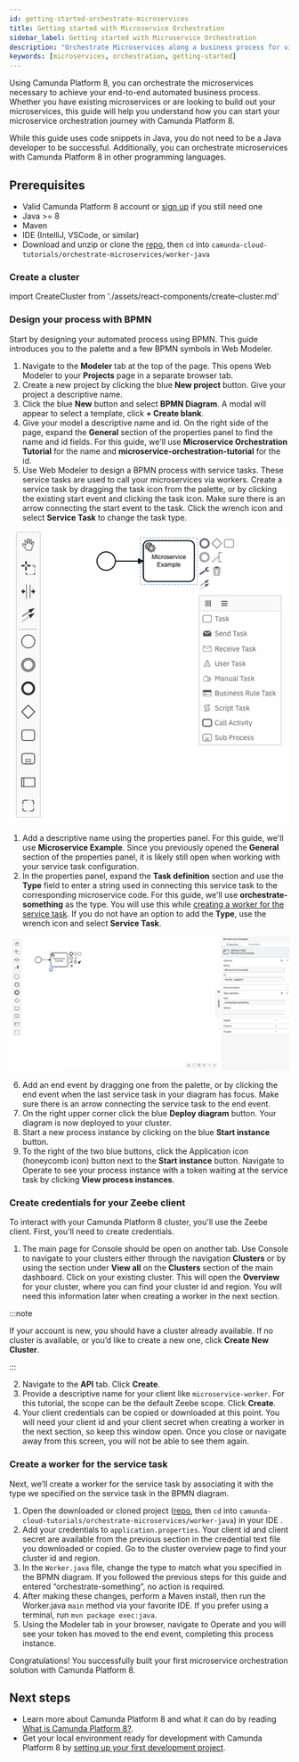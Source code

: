 ```yaml
---
id: getting-started-orchestrate-microservices
title: Getting started with Microservice Orchestration
sidebar_label: Getting started with Microservice Orchestration
description: "Orchestrate Microservices along a business process for visibility and resilience."
keywords: [microservices, orchestration, getting-started]
---
```


Using Camunda Platform 8, you can orchestrate the microservices necessary to achieve your end-to-end automated business process. Whether you have existing microservices or are looking to build out your microservices, this guide will help you understand how you can start your microservice orchestration journey with Camunda Platform 8.

While this guide uses code snippets in Java, you do not need to be a Java developer to be successful. Additionally, you can orchestrate microservices with Camunda Platform 8 in other programming languages.

## Prerequisites

* Valid Camunda Platform 8 account or [sign up](https://camunda.io/signup) if you still need one
* Java >= 8
* Maven
* IDE (IntelliJ, VSCode, or similar)
* Download and unzip or clone the [repo](https://github.com/camunda-cloud/camunda-cloud-tutorials), then `cd` into `camunda-cloud-tutorials/orchestrate-microservices/worker-java`

### Create a cluster

import CreateCluster from './assets/react-components/create-cluster.md'

<CreateCluster/>

### Design your process with BPMN

Start by designing your automated process using BPMN. This guide introduces you to the palette and a few BPMN symbols in Web Modeler.

1. Navigate to the **Modeler** tab at the top of the page. This opens Web Modeler to your **Projects** page in a separate browser tab.
2. Create a new project by clicking the blue **New project** button. Give your project a descriptive name.
3. Click the blue **New** button and select **BPMN Diagram**. A modal will appear to select a template, click **+ Create blank**.
4. Give your model a descriptive name and id. On the right side of the page, expand the **General** section of the properties panel to find the name and id fields. For this guide, we'll use **Microservice Orchestration Tutorial** for the name and **microservice-orchestration-tutorial** for the id.
5. Use Web Modeler to design a BPMN process with service tasks. These service tasks are used to call your microservices via workers. Create a service task by dragging the task icon from the palette, or by clicking the existing start event and clicking the task icon. Make sure there is an arrow connecting the start event to the task. Click the wrench icon and select **Service Task** to change the task type.

![Task with dropdown showing config, including service task](./img/microservice-orchestration-config-service-task.png)

1. Add a descriptive name using the properties panel. For this guide, we'll use **Microservice Example**. Since you previously opened the **General** section of the properties panel, it is likely still open when working with your service task configuration.
2. In the properties panel, expand the **Task definition** section and use the **Type** field to enter a string used in connecting this service task to the corresponding microservice code. For this guide, we'll use **orchestrate-something** as the type. You will use this while [creating a worker for the service task](#create-a-worker-for-the-service-task). If you do not have an option to add the **Type**, use the wrench icon and select **Service Task**.

![Service task with properties panel open](./img/microservice-orchestration-service-task.png)

6. Add an end event by dragging one from the palette, or by clicking the end event when the last service task in your diagram has focus. Make sure there is an arrow connecting the service task to the end event.
7. On the right upper corner click the blue **Deploy diagram** button. Your diagram is now deployed to your cluster.
8. Start a new process instance by clicking on the blue **Start instance** button.
9. To the right of the two blue buttons, click the Application icon (honeycomb icon) button next to the **Start instance** button. Navigate to Operate to see your process instance with a token waiting at the service task by clicking **View process instances**.

### Create credentials for your Zeebe client

To interact with your Camunda Platform 8 cluster, you'll use the Zeebe client. First, you'll need to create credentials.

1. The main page for Console should be open on another tab. Use Console to navigate to your clusters either through the navigation **Clusters** or by using the section under **View all** on the **Clusters** section of the main dashboard. Click on your existing cluster. This will open the **Overview** for your cluster, where you can find your cluster id and region. You will need this information later when creating a worker in the next section.

:::note 

If your account is new, you should have a cluster already available. If no cluster is available, or you’d like to create a new one, click **Create New Cluster**.

:::

2. Navigate to the **API** tab. Click **Create**.
3. Provide a descriptive name for your client like `microservice-worker`. For this tutorial, the scope can be the default Zeebe scope. Click **Create**.
4. Your client credentials can be copied or downloaded at this point. You will need your client id and your client secret when creating a worker in the next section, so keep this window open. Once you close or navigate away from this screen, you will not be able to see them again. 

### Create a worker for the service task

Next, we’ll create a worker for the service task by associating it with the type we specified on the service task in the BPMN diagram.

1. Open the downloaded or cloned project ([repo](https://github.com/camunda-cloud/camunda-cloud-tutorials), then `cd` into `camunda-cloud-tutorials/orchestrate-microservices/worker-java`) in your IDE .
2. Add your credentials to `application.properties`. Your client id and client secret are available from the previous section in the credential text file you downloaded or copied. Go to the cluster overview page to find your cluster id and region.
3. In the `Worker.java` file, change the type to match what you specified in the BPMN diagram. If you followed the previous steps for this guide and entered “orchestrate-something”, no action is required.
4. After making these changes, perform a Maven install, then run the Worker.java `main` method via your favorite IDE. If you prefer using a terminal, run `mvn package exec:java`.
5. Using the Modeler tab in your browser, navigate to Operate and you will see your token has moved to the end event, completing this process instance.

Congratulations! You successfully built your first microservice orchestration solution with Camunda Platform 8.

## Next steps

* Learn more about Camunda Platform 8 and what it can do by reading [What is Camunda Platform 8?](../../components/concepts/what-is-camunda-platform-8).
* Get your local environment ready for development with Camunda Platform 8 by [setting up your first development project](../setting-up-development-project).
